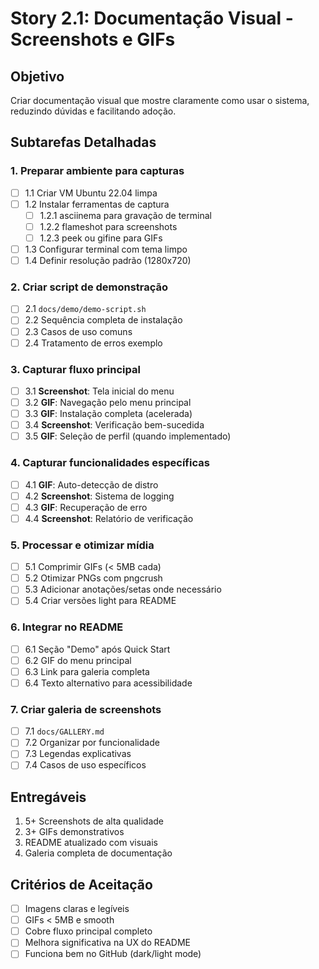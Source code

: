 # Story 2.1: Documentação Visual - Screenshots e GIFs

## Objetivo
Criar documentação visual que mostre claramente como usar o sistema, reduzindo dúvidas e facilitando adoção.

## Subtarefas Detalhadas

### 1. Preparar ambiente para capturas
- [ ] 1.1 Criar VM Ubuntu 22.04 limpa
- [ ] 1.2 Instalar ferramentas de captura
  - [ ] 1.2.1 asciinema para gravação de terminal
  - [ ] 1.2.2 flameshot para screenshots
  - [ ] 1.2.3 peek ou gifine para GIFs
- [ ] 1.3 Configurar terminal com tema limpo
- [ ] 1.4 Definir resolução padrão (1280x720)

### 2. Criar script de demonstração
- [ ] 2.1 `docs/demo/demo-script.sh`
- [ ] 2.2 Sequência completa de instalação
- [ ] 2.3 Casos de uso comuns
- [ ] 2.4 Tratamento de erros exemplo

### 3. Capturar fluxo principal
- [ ] 3.1 **Screenshot**: Tela inicial do menu
- [ ] 3.2 **GIF**: Navegação pelo menu principal
- [ ] 3.3 **GIF**: Instalação completa (acelerada)
- [ ] 3.4 **Screenshot**: Verificação bem-sucedida
- [ ] 3.5 **GIF**: Seleção de perfil (quando implementado)

### 4. Capturar funcionalidades específicas
- [ ] 4.1 **GIF**: Auto-detecção de distro
- [ ] 4.2 **Screenshot**: Sistema de logging
- [ ] 4.3 **GIF**: Recuperação de erro
- [ ] 4.4 **Screenshot**: Relatório de verificação

### 5. Processar e otimizar mídia
- [ ] 5.1 Comprimir GIFs (< 5MB cada)
- [ ] 5.2 Otimizar PNGs com pngcrush
- [ ] 5.3 Adicionar anotações/setas onde necessário
- [ ] 5.4 Criar versões light para README

### 6. Integrar no README
- [ ] 6.1 Seção "Demo" após Quick Start
- [ ] 6.2 GIF do menu principal
- [ ] 6.3 Link para galeria completa
- [ ] 6.4 Texto alternativo para acessibilidade

### 7. Criar galeria de screenshots
- [ ] 7.1 `docs/GALLERY.md`
- [ ] 7.2 Organizar por funcionalidade
- [ ] 7.3 Legendas explicativas
- [ ] 7.4 Casos de uso específicos

## Entregáveis
1. 5+ Screenshots de alta qualidade
2. 3+ GIFs demonstrativos
3. README atualizado com visuais
4. Galeria completa de documentação

## Critérios de Aceitação
- [ ] Imagens claras e legíveis
- [ ] GIFs < 5MB e smooth
- [ ] Cobre fluxo principal completo
- [ ] Melhora significativa na UX do README
- [ ] Funciona bem no GitHub (dark/light mode)